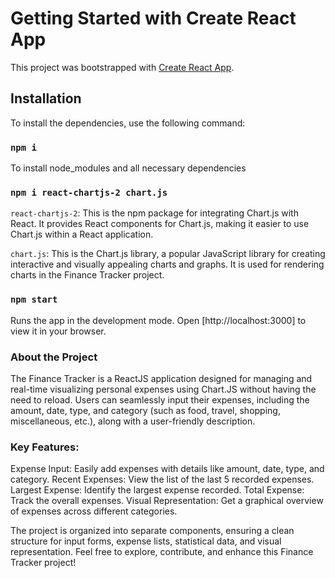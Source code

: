 # Getting Started with Create React App

This project was bootstrapped with [Create React App](https://github.com/facebook/create-react-app).

## Installation

To install the dependencies, use the following command:

### `npm i`

To install node_modules and all necessary dependencies

### `npm i react-chartjs-2 chart.js`

`react-chartjs-2`: This is the npm package for integrating Chart.js with React. It provides React components for Chart.js, making it easier to use Chart.js within a React application.

`chart.js`: This is the Chart.js library, a popular JavaScript library for creating interactive and visually appealing charts and graphs. It is used for rendering charts in the Finance Tracker project.

### `npm start`

Runs the app in the development mode. Open [http://localhost:3000] to view it in your browser.

### About the Project

The Finance Tracker is a ReactJS application designed for managing and real-time visualizing personal expenses using Chart.JS without having the need to reload. Users can seamlessly input their expenses, including the amount, date, type, and category (such as food, travel, shopping, miscellaneous, etc.), along with a user-friendly description.

### Key Features:

Expense Input: Easily add expenses with details like amount, date, type, and category.
Recent Expenses: View the list of the last 5 recorded expenses.
Largest Expense: Identify the largest expense recorded.
Total Expense: Track the overall expenses.
Visual Representation: Get a graphical overview of expenses across different categories.

The project is organized into separate components, ensuring a clean structure for input forms, expense lists, statistical data, and visual representation. Feel free to explore, contribute, and enhance this Finance Tracker project!
